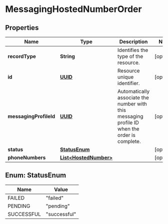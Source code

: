 # MessagingHostedNumberOrder

## Properties
Name | Type | Description | Notes
------------ | ------------- | ------------- | -------------
**recordType** | **String** | Identifies the type of the resource. |  [optional]
**id** | [**UUID**](UUID.md) | Resource unique identifier. |  [optional]
**messagingProfileId** | [**UUID**](UUID.md) | Automatically associate the number with this messaging profile ID when the order is complete. |  [optional]
**status** | [**StatusEnum**](#StatusEnum) |  |  [optional]
**phoneNumbers** | [**List&lt;HostedNumber&gt;**](HostedNumber.md) |  |  [optional]

<a name="StatusEnum"></a>
## Enum: StatusEnum
Name | Value
---- | -----
FAILED | &quot;failed&quot;
PENDING | &quot;pending&quot;
SUCCESSFUL | &quot;successful&quot;
